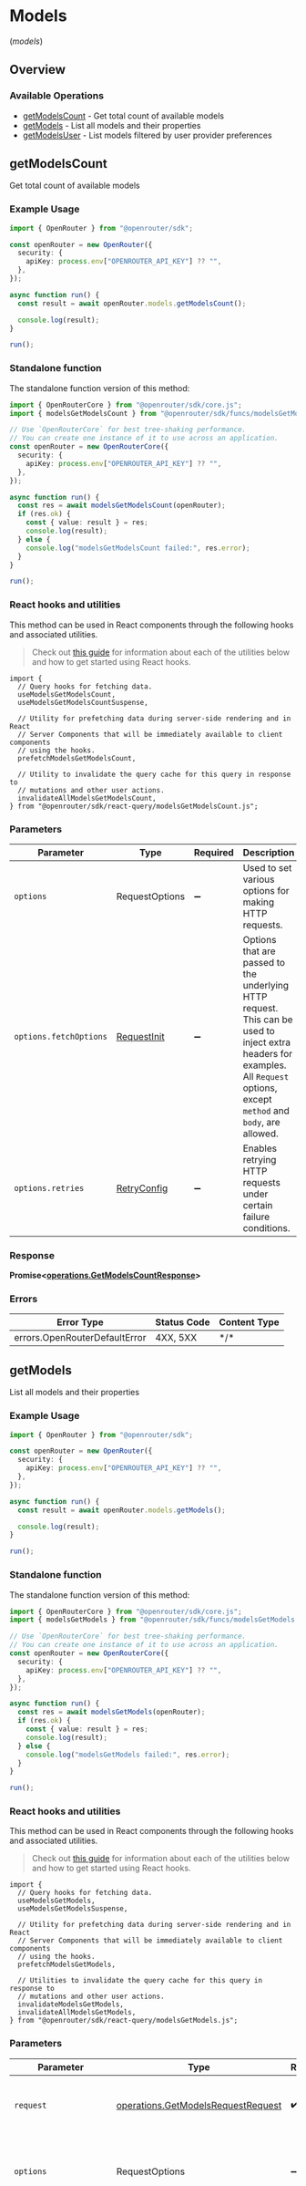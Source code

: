 # Models
(*models*)

## Overview

### Available Operations

* [getModelsCount](#getmodelscount) - Get total count of available models
* [getModels](#getmodels) - List all models and their properties
* [getModelsUser](#getmodelsuser) - List models filtered by user provider preferences

## getModelsCount

Get total count of available models

### Example Usage

<!-- UsageSnippet language="typescript" operationID="get_/models/count" method="get" path="/models/count" -->
```typescript
import { OpenRouter } from "@openrouter/sdk";

const openRouter = new OpenRouter({
  security: {
    apiKey: process.env["OPENROUTER_API_KEY"] ?? "",
  },
});

async function run() {
  const result = await openRouter.models.getModelsCount();

  console.log(result);
}

run();
```

### Standalone function

The standalone function version of this method:

```typescript
import { OpenRouterCore } from "@openrouter/sdk/core.js";
import { modelsGetModelsCount } from "@openrouter/sdk/funcs/modelsGetModelsCount.js";

// Use `OpenRouterCore` for best tree-shaking performance.
// You can create one instance of it to use across an application.
const openRouter = new OpenRouterCore({
  security: {
    apiKey: process.env["OPENROUTER_API_KEY"] ?? "",
  },
});

async function run() {
  const res = await modelsGetModelsCount(openRouter);
  if (res.ok) {
    const { value: result } = res;
    console.log(result);
  } else {
    console.log("modelsGetModelsCount failed:", res.error);
  }
}

run();
```

### React hooks and utilities

This method can be used in React components through the following hooks and
associated utilities.

> Check out [this guide][hook-guide] for information about each of the utilities
> below and how to get started using React hooks.

[hook-guide]: ../../../REACT_QUERY.md

```tsx
import {
  // Query hooks for fetching data.
  useModelsGetModelsCount,
  useModelsGetModelsCountSuspense,

  // Utility for prefetching data during server-side rendering and in React
  // Server Components that will be immediately available to client components
  // using the hooks.
  prefetchModelsGetModelsCount,
  
  // Utility to invalidate the query cache for this query in response to
  // mutations and other user actions.
  invalidateAllModelsGetModelsCount,
} from "@openrouter/sdk/react-query/modelsGetModelsCount.js";
```

### Parameters

| Parameter                                                                                                                                                                      | Type                                                                                                                                                                           | Required                                                                                                                                                                       | Description                                                                                                                                                                    |
| ------------------------------------------------------------------------------------------------------------------------------------------------------------------------------ | ------------------------------------------------------------------------------------------------------------------------------------------------------------------------------ | ------------------------------------------------------------------------------------------------------------------------------------------------------------------------------ | ------------------------------------------------------------------------------------------------------------------------------------------------------------------------------ |
| `options`                                                                                                                                                                      | RequestOptions                                                                                                                                                                 | :heavy_minus_sign:                                                                                                                                                             | Used to set various options for making HTTP requests.                                                                                                                          |
| `options.fetchOptions`                                                                                                                                                         | [RequestInit](https://developer.mozilla.org/en-US/docs/Web/API/Request/Request#options)                                                                                        | :heavy_minus_sign:                                                                                                                                                             | Options that are passed to the underlying HTTP request. This can be used to inject extra headers for examples. All `Request` options, except `method` and `body`, are allowed. |
| `options.retries`                                                                                                                                                              | [RetryConfig](../../lib/utils/retryconfig.md)                                                                                                                                  | :heavy_minus_sign:                                                                                                                                                             | Enables retrying HTTP requests under certain failure conditions.                                                                                                               |

### Response

**Promise\<[operations.GetModelsCountResponse](../../models/operations/getmodelscountresponse.md)\>**

### Errors

| Error Type                    | Status Code                   | Content Type                  |
| ----------------------------- | ----------------------------- | ----------------------------- |
| errors.OpenRouterDefaultError | 4XX, 5XX                      | \*/\*                         |

## getModels

List all models and their properties

### Example Usage

<!-- UsageSnippet language="typescript" operationID="get_/models" method="get" path="/models" -->
```typescript
import { OpenRouter } from "@openrouter/sdk";

const openRouter = new OpenRouter({
  security: {
    apiKey: process.env["OPENROUTER_API_KEY"] ?? "",
  },
});

async function run() {
  const result = await openRouter.models.getModels();

  console.log(result);
}

run();
```

### Standalone function

The standalone function version of this method:

```typescript
import { OpenRouterCore } from "@openrouter/sdk/core.js";
import { modelsGetModels } from "@openrouter/sdk/funcs/modelsGetModels.js";

// Use `OpenRouterCore` for best tree-shaking performance.
// You can create one instance of it to use across an application.
const openRouter = new OpenRouterCore({
  security: {
    apiKey: process.env["OPENROUTER_API_KEY"] ?? "",
  },
});

async function run() {
  const res = await modelsGetModels(openRouter);
  if (res.ok) {
    const { value: result } = res;
    console.log(result);
  } else {
    console.log("modelsGetModels failed:", res.error);
  }
}

run();
```

### React hooks and utilities

This method can be used in React components through the following hooks and
associated utilities.

> Check out [this guide][hook-guide] for information about each of the utilities
> below and how to get started using React hooks.

[hook-guide]: ../../../REACT_QUERY.md

```tsx
import {
  // Query hooks for fetching data.
  useModelsGetModels,
  useModelsGetModelsSuspense,

  // Utility for prefetching data during server-side rendering and in React
  // Server Components that will be immediately available to client components
  // using the hooks.
  prefetchModelsGetModels,
  
  // Utilities to invalidate the query cache for this query in response to
  // mutations and other user actions.
  invalidateModelsGetModels,
  invalidateAllModelsGetModels,
} from "@openrouter/sdk/react-query/modelsGetModels.js";
```

### Parameters

| Parameter                                                                                                                                                                      | Type                                                                                                                                                                           | Required                                                                                                                                                                       | Description                                                                                                                                                                    |
| ------------------------------------------------------------------------------------------------------------------------------------------------------------------------------ | ------------------------------------------------------------------------------------------------------------------------------------------------------------------------------ | ------------------------------------------------------------------------------------------------------------------------------------------------------------------------------ | ------------------------------------------------------------------------------------------------------------------------------------------------------------------------------ |
| `request`                                                                                                                                                                      | [operations.GetModelsRequestRequest](../../models/operations/getmodelsrequestrequest.md)                                                                                       | :heavy_check_mark:                                                                                                                                                             | The request object to use for the request.                                                                                                                                     |
| `options`                                                                                                                                                                      | RequestOptions                                                                                                                                                                 | :heavy_minus_sign:                                                                                                                                                             | Used to set various options for making HTTP requests.                                                                                                                          |
| `options.fetchOptions`                                                                                                                                                         | [RequestInit](https://developer.mozilla.org/en-US/docs/Web/API/Request/Request#options)                                                                                        | :heavy_minus_sign:                                                                                                                                                             | Options that are passed to the underlying HTTP request. This can be used to inject extra headers for examples. All `Request` options, except `method` and `body`, are allowed. |
| `options.retries`                                                                                                                                                              | [RetryConfig](../../lib/utils/retryconfig.md)                                                                                                                                  | :heavy_minus_sign:                                                                                                                                                             | Enables retrying HTTP requests under certain failure conditions.                                                                                                               |

### Response

**Promise\<[operations.GetModelsResponse](../../models/operations/getmodelsresponse.md)\>**

### Errors

| Error Type                    | Status Code                   | Content Type                  |
| ----------------------------- | ----------------------------- | ----------------------------- |
| errors.OpenRouterDefaultError | 4XX, 5XX                      | \*/\*                         |

## getModelsUser

List models filtered by user provider preferences

### Example Usage

<!-- UsageSnippet language="typescript" operationID="get_/models/user" method="get" path="/models/user" -->
```typescript
import { OpenRouter } from "@openrouter/sdk";

const openRouter = new OpenRouter({
  security: {
    apiKey: process.env["OPENROUTER_API_KEY"] ?? "",
  },
});

async function run() {
  const result = await openRouter.models.getModelsUser();

  console.log(result);
}

run();
```

### Standalone function

The standalone function version of this method:

```typescript
import { OpenRouterCore } from "@openrouter/sdk/core.js";
import { modelsGetModelsUser } from "@openrouter/sdk/funcs/modelsGetModelsUser.js";

// Use `OpenRouterCore` for best tree-shaking performance.
// You can create one instance of it to use across an application.
const openRouter = new OpenRouterCore({
  security: {
    apiKey: process.env["OPENROUTER_API_KEY"] ?? "",
  },
});

async function run() {
  const res = await modelsGetModelsUser(openRouter);
  if (res.ok) {
    const { value: result } = res;
    console.log(result);
  } else {
    console.log("modelsGetModelsUser failed:", res.error);
  }
}

run();
```

### React hooks and utilities

This method can be used in React components through the following hooks and
associated utilities.

> Check out [this guide][hook-guide] for information about each of the utilities
> below and how to get started using React hooks.

[hook-guide]: ../../../REACT_QUERY.md

```tsx
import {
  // Query hooks for fetching data.
  useModelsGetModelsUser,
  useModelsGetModelsUserSuspense,

  // Utility for prefetching data during server-side rendering and in React
  // Server Components that will be immediately available to client components
  // using the hooks.
  prefetchModelsGetModelsUser,
  
  // Utility to invalidate the query cache for this query in response to
  // mutations and other user actions.
  invalidateAllModelsGetModelsUser,
} from "@openrouter/sdk/react-query/modelsGetModelsUser.js";
```

### Parameters

| Parameter                                                                                                                                                                      | Type                                                                                                                                                                           | Required                                                                                                                                                                       | Description                                                                                                                                                                    |
| ------------------------------------------------------------------------------------------------------------------------------------------------------------------------------ | ------------------------------------------------------------------------------------------------------------------------------------------------------------------------------ | ------------------------------------------------------------------------------------------------------------------------------------------------------------------------------ | ------------------------------------------------------------------------------------------------------------------------------------------------------------------------------ |
| `options`                                                                                                                                                                      | RequestOptions                                                                                                                                                                 | :heavy_minus_sign:                                                                                                                                                             | Used to set various options for making HTTP requests.                                                                                                                          |
| `options.fetchOptions`                                                                                                                                                         | [RequestInit](https://developer.mozilla.org/en-US/docs/Web/API/Request/Request#options)                                                                                        | :heavy_minus_sign:                                                                                                                                                             | Options that are passed to the underlying HTTP request. This can be used to inject extra headers for examples. All `Request` options, except `method` and `body`, are allowed. |
| `options.retries`                                                                                                                                                              | [RetryConfig](../../lib/utils/retryconfig.md)                                                                                                                                  | :heavy_minus_sign:                                                                                                                                                             | Enables retrying HTTP requests under certain failure conditions.                                                                                                               |

### Response

**Promise\<[operations.GetModelsUserResponse](../../models/operations/getmodelsuserresponse.md)\>**

### Errors

| Error Type                    | Status Code                   | Content Type                  |
| ----------------------------- | ----------------------------- | ----------------------------- |
| errors.OpenRouterDefaultError | 4XX, 5XX                      | \*/\*                         |